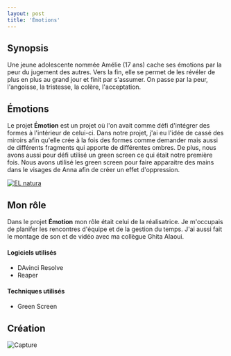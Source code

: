 ```yaml
---
layout: post
title: 'Émotions'
---
```




## Synopsis ##

Une jeune adolescente nommée Amélie (17 ans) cache ses émotions par la peur du jugement des autres. Vers la fin, elle se permet de les révéler de plus en plus au grand jour et finit par s'assumer. On passe par la peur, l'angoisse, la tristesse, la colère, l'acceptation.​


## Émotions ##

Le projet **Émotion** est un projet où l'on avait comme défi d'intégrer des formes à l'intérieur de celui-ci. Dans notre projet, j'ai eu l'idée de cassé des miroirs afin qu'elle crée à la fois des formes comme demander mais aussi de différents fragments qui apporte de différentes ombres. De plus, nous avons aussi pour défi utilisé un green screen ce qui était notre première fois. Nous avons utilisé les green screen pour faire apparaitre des mains dans le visages de Anna afin de créer un effet d'oppression.

[![EL natura](http://img.youtube.com/vi/AXPsNn52qlw/0.jpg)](https://www.youtube.com/watch?v=AXPsNn52qlw&feature=youtu.be)


## Mon rôle ##

Dans le projet **Émotion** mon rôle était celui de la réalisatrice. Je m'occupais de planifer les rencontres d'équipe et de la gestion du temps. J'ai aussi fait le montage de son et de vidéo avec ma collègue Ghita Alaoui.




#### Logiciels utilisés ####

- DAvinci Resolve
- Reaper


#### Techniques utilisés  ####

- Green Screen

  
## Création ##


![Capture](https://github.com/lauriehoude/Portfolio-Laurie-Houde/assets/89647723/5d10d4ce-9b69-4fb5-9b79-3aae4f00df55)
